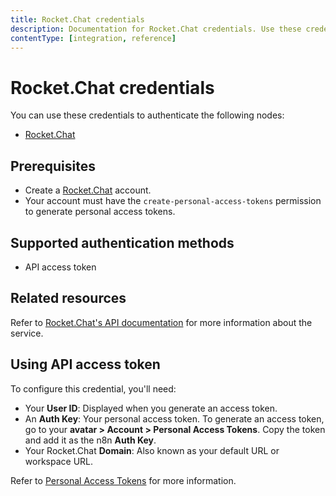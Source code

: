 ```yaml
---
title: Rocket.Chat credentials
description: Documentation for Rocket.Chat credentials. Use these credentials to authenticate Rocket.Chat in n8n, a workflow automation platform.
contentType: [integration, reference]
---
```


<!--vale from-microsoft.Spacing = NO-->
# Rocket.Chat credentials

You can use these credentials to authenticate the following nodes:

- [Rocket.Chat](/integrations/builtin/app-nodes/n8n-nodes-base.rocketchat.md)

## Prerequisites

- Create a [Rocket.Chat](https://rocket.chat/) account.
- Your account must have the `create-personal-access-tokens` permission to generate personal access tokens.

## Supported authentication methods

- API access token

## Related resources

Refer to [Rocket.Chat's API documentation](https://developer.rocket.chat/apidocs) for more information about the service.

## Using API access token

To configure this credential, you'll need:

- Your **User ID**: Displayed when you generate an access token.
- An **Auth Key**: Your personal access token. To generate an access token, go to your **avatar > Account > Personal Access Tokens**. Copy the token and add it as the n8n **Auth Key**.
- Your Rocket.Chat **Domain**: Also known as your default URL or workspace URL.

Refer to [Personal Access Tokens](https://docs.rocket.chat/docs/manage-your-account-settings#personal-access-tokens) for more information.

